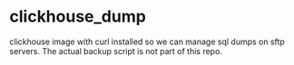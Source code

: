 # clickhouse_dump

clickhouse image with curl installed so we can manage sql dumps on sftp servers. The actual backup script is not part of this repo.